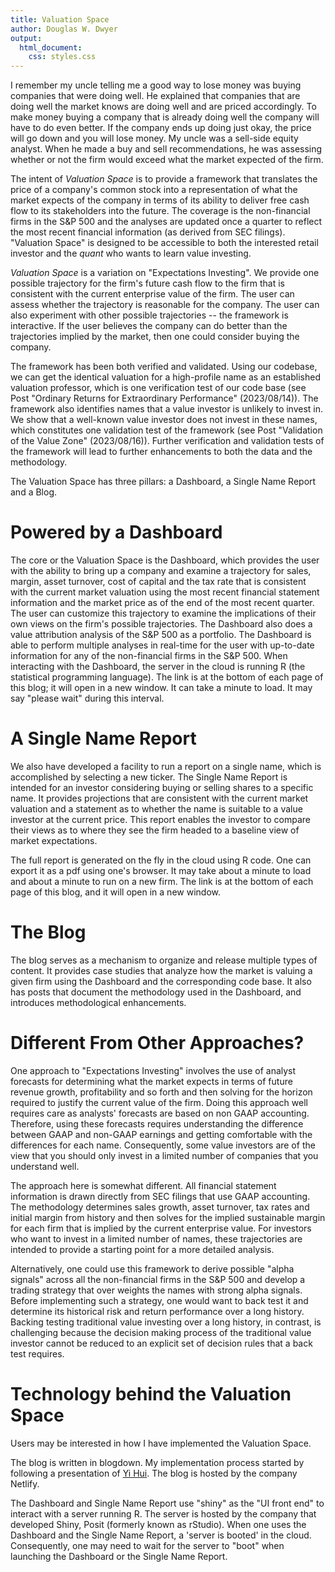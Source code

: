 ```yaml
---
title: Valuation Space
author: Douglas W. Dwyer
output: 
  html_document:
    css: styles.css
---
```


I remember my uncle telling me a good way to lose money was buying companies that were doing well. He explained that companies that are doing well the market knows are doing well and are priced accordingly. To make money buying a company that is already doing well the company will have to do even better. If the company ends up doing just okay, the price will go down and you will lose money. My uncle was a sell-side equity analyst. When he made a buy and sell recommendations, he was assessing whether or not the firm would exceed what the market expected of the firm.

The intent of _Valuation Space_ is to provide a framework that translates the price of a company's common stock into a representation of what the market expects of the company in terms of its ability to deliver free cash flow to its stakeholders into the future. The coverage is the non-financial firms in the S&P 500 and the analyses are updated once a quarter to reflect the most recent financial information (as derived from SEC filings). "Valuation Space" is designed to be accessible to both the interested retail investor and the _quant_ who wants to learn value investing.

_Valuation Space_ is a variation on "Expectations Investing". We provide one possible trajectory for the firm's future cash flow to the firm that is consistent with the current enterprise value of the firm. The user can assess whether the trajectory is reasonable for the company. The user can also experiment with other possible trajectories -- the framework is interactive. If the user believes the company can do better than the trajectories implied by the market, then one could consider buying the company.

The framework has been both verified and validated. Using our codebase, we can get the identical valuation for a high-profile name as an established valuation professor, which is one verification test of our code base (see Post "Ordinary Returns for Extraordinary Performance" (2023/08/14)). The framework also identifies names that a value investor is unlikely to invest in. We show that a well-known value investor does not invest in these names, which constitutes one validation test of the framework (see Post "Validation of the Value Zone" (2023/08/16)). Further verification and validation tests of the framework will lead to further enhancements to both the data and the methodology.

The Valuation Space has three pillars: a Dashboard, a Single Name Report and a Blog.

# Powered by a Dashboard

The core or the Valuation Space is the Dashboard, which provides the user with the ability to bring up a company and examine a trajectory for sales, margin, asset turnover, cost of capital and the tax rate that is consistent with the current market valuation using the most recent financial statement information and the market price as of the end of the most recent quarter. The user can customize this trajectory to examine the implications of their own views on the firm's possible trajectories. The Dashboard also does a value attribution analysis of the S&P 500 as a portfolio. The Dashboard is able to perform multiple analyses in real-time for the user with up-to-date information for any of the non-financial firms in the S&P 500. When interacting with the Dashboard, the server in the cloud is running R (the statistical programming language). The link is at the bottom of each page of this blog; it will open in a new window. It can take a minute to load. It may say "please wait" during this interval. 

# A Single Name Report

We also have developed a facility to run a report on a single name, which is accomplished by selecting a new ticker. The Single Name Report is intended for an investor considering buying or selling shares to a specific name. It provides projections that are consistent with the current market valuation and a statement as to whether the name is suitable to a value investor at the current price. This report enables the investor to compare their views as to where they see the firm headed to a baseline view of market expectations.

The full report is generated on the fly in the cloud using R code. One can export it as a pdf using one's browser. It may take about a minute to load and about a minute to run on a new firm. The link is at the bottom of each page of this blog, and it will open in a new window.

# The Blog

The blog serves as a mechanism to organize and release multiple types of content. It provides case studies that analyze how the market is valuing a given firm using the Dashboard and the corresponding code base. It also has posts that document the methodology used in the Dashboard, and introduces methodological enhancements.


# Different From Other Approaches?

One approach to "Expectations Investing" involves the use of analyst forecasts for determining what the market expects in terms of future revenue growth, profitability and so forth and then solving for the horizon required to justify the current value of the firm. Doing this approach well requires care as analysts' forecasts are based on non GAAP accounting. Therefore, using these forecasts requires understanding the difference between GAAP and non-GAAP earnings and getting comfortable with the differences for each name. Consequently, some value investors are of the view that you should only invest in a limited number of companies that you understand well.

The approach here is somewhat different. All financial statement information is drawn directly from SEC filings that use GAAP accounting. The methodology determines sales growth, asset turnover, tax rates and initial margin from history and then solves for the implied sustainable margin for each firm that is implied by the current enterprise value. For investors who want to invest in a limited number of names, these trajectories are intended to provide a starting point for a more detailed analysis.

Alternatively, one could use this framework to derive possible "alpha signals" across all the non-financial firms in the S&P 500 and develop a trading strategy that over weights the names with strong alpha signals. Before implementing such a strategy, one would want to back test it and determine its historical risk and return performance over a long history. Backing testing traditional value investing over a long history, in contrast, is challenging because the decision making process of the traditional value investor cannot be reduced to an explicit set of decision rules that a back test requires.

# Technology behind the Valuation Space

Users may be interested in how I have implemented the Valuation Space.

The blog is written in blogdown. My implementation process started by following a presentation of [Yi Hui](https://yihui.org/en/2022/06/user-blogdown/). The blog is hosted by the company Netlify.

The Dashboard and Single Name Report use "shiny" as the "UI front end" to interact with a server running R. The server is hosted by the company that developed Shiny, Posit (formerly known as rStudio). When one uses the Dashboard and the Single Name Report, a 'server is booted' in the cloud. Consequently, one may need to wait for the server to "boot" when launching the Dashboard or the Single Name Report.
